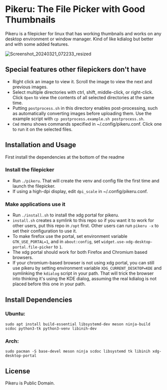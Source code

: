  # Pikeru: The File Picker with Good Thumbnails

Pikeru is a filepicker for linux that has working thumbnails and works on any desktop environment or window manager. Kind of like kdialog but better and with some added features.

![Screenshot_20240321_072233_resized](https://github.com/dvhar/pikeru/assets/33729230/6257fa5e-e94e-4d3e-8dad-b4269e2d1ad3)

## Special features other filepickers don't have
* Right click an image to view it. Scroll the image to view the next and previous images.
* Select multiple directories with ctrl, shift, middle-click, or right-click. Click `Open` to view the contents of all selected directories at the same time.
* Putting `postprocess.sh` in this directory enables post-processing, such as automatically converting images before uploading them. Use the example script with `cp postprocess.example.sh postprocess.sh`.
* `Cmd` menu shows commands specified in ~/.config/pikeru.conf. Click one to run it on the selected files.

## Installation and Usage

First install the dependencies at the bottom of the readme

### Install the filepicker
* Run `./pikeru`. That will create the venv and config file the first time and launch the filepicker.
* If using a high-dpi display, edit `dpi_scale` in ~/.config/pikeru.conf.

### Make applications use it
* Run `./install.sh` to install the xdg portal for pikeru.
* `install.sh` creates a symlink to this repo so if you want it to work for other users, put this repo in `/opt` first. Other users can run `pikeru -x` to set their configuration to use it.
* To make firefox use the portal, set environment variable `GTK_USE_PORTAL=1`, and in `about:config`, set `widget.use-xdg-desktop-portal.file-picker` to `1`.
* The xdg portal should work for both Firefox and Chromium based browsers.
* If your chromium-based browser is not using xdg portal, you can still use pikeru by setting environment variable `XDG_CURRENT_DESKTOP=KDE` and symlinking the `kdialog` script in your path. That will trick the browser into thinking it's using the KDE dialog, assuming the real kdialog is not placed before this one in your path.

## Install Dependencies

### Ubuntu:
`sudo apt install build-essential libsystemd-dev meson ninja-build scdoc python3-tk python3-venv libinih-dev`

### Arch:
`sudo pacman -S base-devel meson ninja scdoc libsystemd tk libinih xdg-desktop-portal`

## License
Pikeru is Public Domain.
